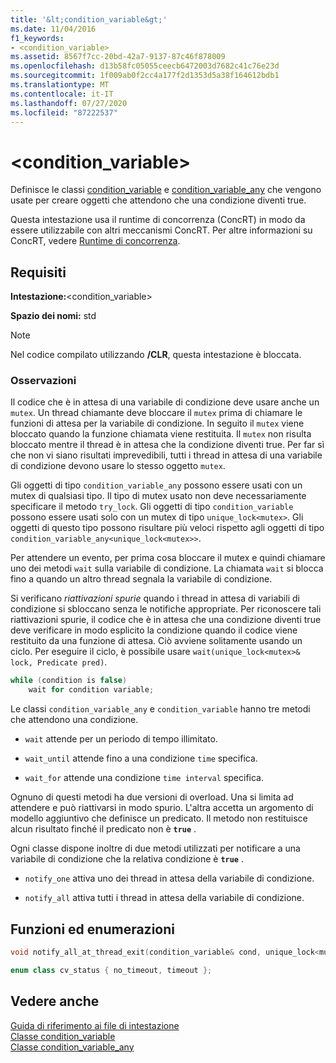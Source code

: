 ```yaml
---
title: '&lt;condition_variable&gt;'
ms.date: 11/04/2016
f1_keywords:
- <condition_variable>
ms.assetid: 8567f7cc-20bd-42a7-9137-87c46f878009
ms.openlocfilehash: d13b58fc05055ceecb6472003d7682c41c76e23d
ms.sourcegitcommit: 1f009ab0f2cc4a177f2d1353d5a38f164612bdb1
ms.translationtype: MT
ms.contentlocale: it-IT
ms.lasthandoff: 07/27/2020
ms.locfileid: "87222537"
---
```

# <a name="ltcondition_variablegt"></a>&lt;condition_variable&gt;

Definisce le classi [condition_variable](../standard-library/condition-variable-class.md) e [condition_variable_any](../standard-library/condition-variable-any-class.md) che vengono usate per creare oggetti che attendono che una condizione diventi true.

Questa intestazione usa il runtime di concorrenza (ConcRT) in modo da essere utilizzabile con altri meccanismi ConcRT. Per altre informazioni su ConcRT, vedere [Runtime di concorrenza](../parallel/concrt/concurrency-runtime.md).

## <a name="requirements"></a>Requisiti

**Intestazione:**\<condition_variable>

**Spazio dei nomi:** std

> [!NOTE]
> Nel codice compilato utilizzando **/CLR**, questa intestazione è bloccata.

### <a name="remarks"></a>Osservazioni

Il codice che è in attesa di una variabile di condizione deve usare anche un `mutex`. Un thread chiamante deve bloccare il `mutex` prima di chiamare le funzioni di attesa per la variabile di condizione. In seguito il `mutex` viene bloccato quando la funzione chiamata viene restituita. Il `mutex` non risulta bloccato mentre il thread è in attesa che la condizione diventi true. Per far sì che non vi siano risultati imprevedibili, tutti i thread in attesa di una variabile di condizione devono usare lo stesso oggetto `mutex`.

Gli oggetti di tipo `condition_variable_any` possono essere usati con un mutex di qualsiasi tipo. Il tipo di mutex usato non deve necessariamente specificare il metodo `try_lock`. Gli oggetti di tipo `condition_variable` possono essere usati solo con un mutex di tipo `unique_lock<mutex>`. Gli oggetti di questo tipo possono risultare più veloci rispetto agli oggetti di tipo `condition_variable_any<unique_lock<mutex>>`.

Per attendere un evento, per prima cosa bloccare il mutex e quindi chiamare uno dei metodi `wait` sulla variabile di condizione. La chiamata `wait` si blocca fino a quando un altro thread segnala la variabile di condizione.

Si verificano *riattivazioni spurie* quando i thread in attesa di variabili di condizione si sbloccano senza le notifiche appropriate. Per riconoscere tali riattivazioni spurie, il codice che è in attesa che una condizione diventi true deve verificare in modo esplicito la condizione quando il codice viene restituito da una funzione di attesa. Ciò avviene solitamente usando un ciclo. Per eseguire il ciclo, è possibile usare `wait(unique_lock<mutex>& lock, Predicate pred)`.

```cpp
while (condition is false)
    wait for condition variable;
```

Le classi `condition_variable_any` e `condition_variable` hanno tre metodi che attendono una condizione.

- `wait` attende per un periodo di tempo illimitato.

- `wait_until` attende fino a una condizione `time` specifica.

- `wait_for` attende una condizione `time interval` specifica.

Ognuno di questi metodi ha due versioni di overload. Una si limita ad attendere e può riattivarsi in modo spurio. L'altra accetta un argomento di modello aggiuntivo che definisce un predicato. Il metodo non restituisce alcun risultato finché il predicato non è **`true`** .

Ogni classe dispone inoltre di due metodi utilizzati per notificare a una variabile di condizione che la relativa condizione è **`true`** .

- `notify_one` attiva uno dei thread in attesa della variabile di condizione.

- `notify_all` attiva tutti i thread in attesa della variabile di condizione.

## <a name="functions-and-enums"></a>Funzioni ed enumerazioni

```cpp
void notify_all_at_thread_exit(condition_variable& cond, unique_lock<mutex> lk);

enum class cv_status { no_timeout, timeout };
```

## <a name="see-also"></a>Vedere anche

[Guida di riferimento ai file di intestazione](../standard-library/cpp-standard-library-header-files.md)\
[Classe condition_variable](../standard-library/condition-variable-class.md)\
[Classe condition_variable_any](../standard-library/condition-variable-any-class.md)
